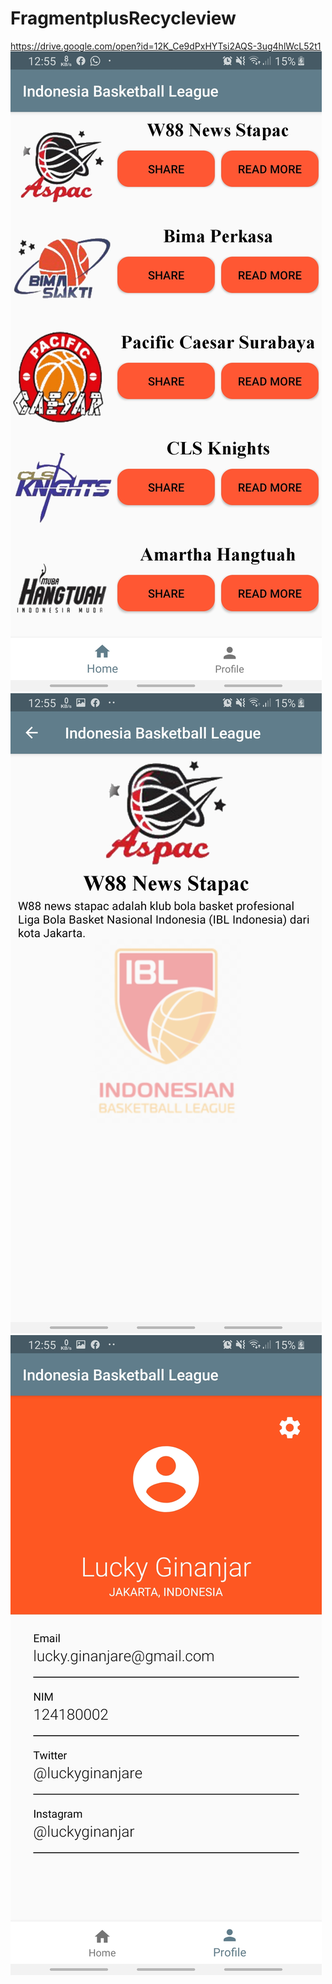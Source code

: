 # FragmentplusRecycleview
https://drive.google.com/open?id=12K_Ce9dPxHYTsi2AQS-3ug4hlWcL52t1
<img src="1.jpg">
<img src="2.jpg">
<img src="3.jpg">
